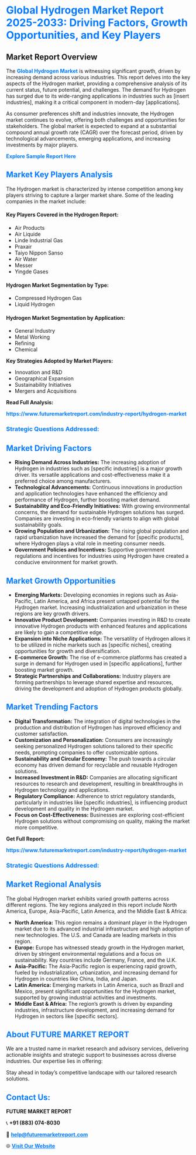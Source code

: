 <h1 style="color: #007BFF;">Global Hydrogen Market Report 2025-2033: Driving Factors, Growth Opportunities, and Key Players</h1>

<section id="overview">
<h2>Market Report Overview</h2>
<p>The <a href="https://www.futuremarketreport.com/industry-report/hydrogen-market" style="color: #007BFF; text-decoration: none;"><strong>Global Hydrogen Market</strong></a> is witnessing significant growth, driven by increasing demand across various industries. This report delves into the key aspects of the Hydrogen market, providing a comprehensive analysis of its current status, future potential, and challenges. The demand for Hydrogen has surged due to its wide-ranging applications in industries such as [insert industries], making it a critical component in modern-day [applications].</p>
<p>As consumer preferences shift and industries innovate, the Hydrogen market continues to evolve, offering both challenges and opportunities for stakeholders. The global market is expected to expand at a substantial compound annual growth rate (CAGR) over the forecast period, driven by technological advancements, emerging applications, and increasing investments by major players.</p>
</section>

<section id="overview">
<p><a href="https://www.futuremarketreport.com/request-sample/reportId=105854" style="color: #007BFF; text-decoration: none;"><strong>Explore Sample Report Here</strong></a></p>
</section>

<section id="key-players">
<h2 style="color: #007BFF;">Market Key Players Analysis</h2>
<p>The Hydrogen market is characterized by intense competition among key players striving to capture a larger market share. Some of the leading companies in the market include:</p>
<h4>Key Players Covered in the Hydrogen Report:</h4>
<ul><li>Air Products</li><li>Air Liquide</li><li>Linde Industrial Gas</li><li>Praxair</li><li>Taiyo Nippon Sanso</li><li>Air Water</li><li>Messer</li><li>Yingde Gases</li></ul>
<h4>Hydrogen Market Segmentation by Type:</h4>
<ul><li>Compressed Hydrogen Gas</li><li>Liquid Hydrogen</li></ul>

<h4>Hydrogen Market Segmentation by Application:</h4>
<ul><li>General Industry</li><li>Metal Working</li><li>Refining</li><li>Chemical</li></ul>
<p><strong>Key Strategies Adopted by Market Players:</strong></p>
<ul>
<li>Innovation and R&D</li>
<li>Geographical Expansion</li>
<li>Sustainability Initiatives</li>
<li>Mergers and Acquisitions</li>
</ul>
</section>

<section>
<p><strong>Read Full Analysis: </strong></p><a href="https://www.futuremarketreport.com/industry-report/hydrogen-market" style="color: #007BFF; text-decoration: none;"><strong>https://www.futuremarketreport.com/industry-report/hydrogen-market</strong></a>
<h3 style="color: #007BFF;">Strategic Questions Addressed:</h3>
</section>

<section id="driving-factors">
<h2 style="color: #007BFF;">Market Driving Factors</h2>
<ul>
<li><strong>Rising Demand Across Industries:</strong> The increasing adoption of Hydrogen in industries such as [specific industries] is a major growth driver. Its versatile applications and cost-effectiveness make it a preferred choice among manufacturers.</li>
<li><strong>Technological Advancements:</strong> Continuous innovations in production and application technologies have enhanced the efficiency and performance of Hydrogen, further boosting market demand.</li>
<li><strong>Sustainability and Eco-Friendly Initiatives:</strong> With growing environmental concerns, the demand for sustainable Hydrogen solutions has surged. Companies are investing in eco-friendly variants to align with global sustainability goals.</li>
<li><strong>Growing Population and Urbanization:</strong> The rising global population and rapid urbanization have increased the demand for [specific products], where Hydrogen plays a vital role in meeting consumer needs.</li>
<li><strong>Government Policies and Incentives:</strong> Supportive government regulations and incentives for industries using Hydrogen have created a conducive environment for market growth.</li>
</ul>
</section>

<section id="growth-opportunities">
<h2 style="color: #007BFF;">Market Growth Opportunities</h2>
<ul>
<li><strong>Emerging Markets:</strong> Developing economies in regions such as Asia-Pacific, Latin America, and Africa present untapped potential for the Hydrogen market. Increasing industrialization and urbanization in these regions are key growth drivers.</li>
<li><strong>Innovative Product Development:</strong> Companies investing in R&D to create innovative Hydrogen products with enhanced features and applications are likely to gain a competitive edge.</li>
<li><strong>Expansion into Niche Applications:</strong> The versatility of Hydrogen allows it to be utilized in niche markets such as [specific niches], creating opportunities for growth and diversification.</li>
<li><strong>E-commerce Growth:</strong> The rise of e-commerce platforms has created a surge in demand for Hydrogen used in [specific applications], further boosting market growth.</li>
<li><strong>Strategic Partnerships and Collaborations:</strong> Industry players are forming partnerships to leverage shared expertise and resources, driving the development and adoption of Hydrogen products globally.</li>
</ul>
</section>

<section id="trending-factors">
<h2 style="color: #007BFF;">Market Trending Factors</h2>
<ul>
<li><strong>Digital Transformation:</strong> The integration of digital technologies in the production and distribution of Hydrogen has improved efficiency and customer satisfaction.</li>
<li><strong>Customization and Personalization:</strong> Consumers are increasingly seeking personalized Hydrogen solutions tailored to their specific needs, prompting companies to offer customizable options.</li>
<li><strong>Sustainability and Circular Economy:</strong> The push towards a circular economy has driven demand for recyclable and reusable Hydrogen solutions.</li>
<li><strong>Increased Investment in R&D:</strong> Companies are allocating significant resources to research and development, resulting in breakthroughs in Hydrogen technology and applications.</li>
<li><strong>Regulatory Compliance:</strong> Adherence to strict regulatory standards, particularly in industries like [specific industries], is influencing product development and quality in the Hydrogen market.</li>
<li><strong>Focus on Cost-Effectiveness:</strong> Businesses are exploring cost-efficient Hydrogen solutions without compromising on quality, making the market more competitive.</li>
</ul>
</section>

<section>
<p><strong>Get Full Report: </strong></p><a href="https://www.futuremarketreport.com/industry-report/hydrogen-market" style="color: #007BFF; text-decoration: none;"><strong>https://www.futuremarketreport.com/industry-report/hydrogen-market</strong></a>
<h3 style="color: #007BFF;">Strategic Questions Addressed:</h3>
</section>


<section id="regional-analysis">
<h2 style="color: #007BFF;">Market Regional Analysis</h2>
<p>The global Hydrogen market exhibits varied growth patterns across different regions. The key regions analyzed in this report include North America, Europe, Asia-Pacific, Latin America, and the Middle East & Africa:</p>
<ul>
<li><strong>North America:</strong> This region remains a dominant player in the Hydrogen market due to its advanced industrial infrastructure and high adoption of new technologies. The U.S. and Canada are leading markets in this region.</li>
<li><strong>Europe:</strong> Europe has witnessed steady growth in the Hydrogen market, driven by stringent environmental regulations and a focus on sustainability. Key countries include Germany, France, and the U.K.</li>
<li><strong>Asia-Pacific:</strong> The Asia-Pacific region is experiencing rapid growth, fueled by industrialization, urbanization, and increasing demand for Hydrogen in countries like China, India, and Japan.</li>
<li><strong>Latin America:</strong> Emerging markets in Latin America, such as Brazil and Mexico, present significant opportunities for the Hydrogen market, supported by growing industrial activities and investments.</li>
<li><strong>Middle East & Africa:</strong> The region’s growth is driven by expanding industries, infrastructure development, and increasing demand for Hydrogen in sectors like [specific sectors].</li>
</ul>
</section>

<footer>
<h2 style="color: #007BFF;">About FUTURE MARKET REPORT</h2>
<p>We are a trusted name in market research and advisory services, delivering actionable insights and strategic support to businesses across diverse industries. Our expertise lies in offering:</p>

<p>Stay ahead in today’s competitive landscape with our tailored research solutions.</p>

<h2 style="color: #007BFF;">Contact Us:</h2>
<p><strong>FUTURE MARKET REPORT</strong></p>
<p>📞 <strong>+91 (883) 074-8030</strong></p>
<p>📧 <strong><a href="mailto:help@futuremarketreport.com" style="color: #007BFF;">help@futuremarketreport.com</a></strong></p>
<p>🌐 <strong><a href="https://www.futuremarketreport.com/" style="color: #007BFF;">Visit Our Website</a></strong></p>
</footer>